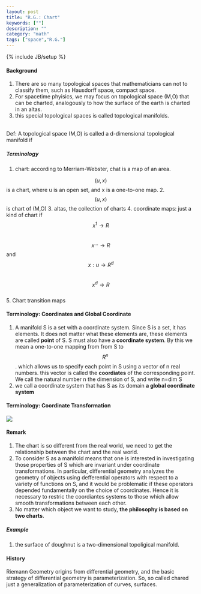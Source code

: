 ```yaml
---
layout: post
title: "R.G.: Chart"
keywords: [""]
description: ""
category: "math"
tags: ["space","R.G."]
---
```

{% include JB/setup %}


#### Background

1. There are so many topological spaces that mathematicians can not to classify them, such as Hausdorff space, compact space.
2. For spacetime phyisics, we may focus on topological space (M,O) that can be charted, analogously to how the surface of the
earth is charted in an altas.
3. this special topological spaces is called topological manifolds.
<br />
Def: A topological space (M,O) is called a d-dimensional topological manifold if  

##### Terminology
1. chart: according to Merriam-Webster, chat is a map of an area. <br />

$$(u,x)$$ is a chart, where u is an open set, and x is a one-to-one map.
2. $$(u,x)$$ is  chart of (M,O)
3. altas, the collection of charts
4. coordinate maps: just a kind of chart if
$$x^{1} \rightarrow R$$ <br />
$$x^{...} \rightarrow R$$  and    $$x: u \rightarrow R^{d}$$ <br />
$$x^{d} \rightarrow R$$ <br />
5. Chart transition maps



#### Terminology: Coordinates and Global Coordinate
1. A manifold S is a set with a coordinate system. Since S is a set, it has elements. It does not matter what these elements are,
these elements are called **point** of S. S must also have a **coordinate system**. By this we mean a one-to-one mapping from
from S to $$R^{n}$$. which allows us to specify each point in S using a vector of n real numbers. this vector is called the 
**coordiates** of the corresponding point. We call the natural number n the dimension of S, and write n=dim S
2. we call a coordinate system that has S as its domain **a global coordinate system**

#### Terminology: Coordinate Transformation
<img src="{{IMAGE_PATH}}/riemann-geometry-coordiate-transform.png"  />


#### Remark
1. The chart is so different from the real world, we need to get the relationship between the chart and the real world.
2. To consider S as a manifold means that one is interested in investigating those properties of S which are invariant under coordinate transformations.
In particular, differential geometry analyzes the geometry of objects  using defferential operators with respect to a variety of functions on S, and it
would be problematic if these operators depended fundamentally on the choice of coordinates. Hence it is necessary to restric the coordiantes systems to those
which allow smooth transformations between each other.
3. No matter which object we want to study, **the philosophy is based on two charts**.


##### Example
1. the surface of doughnut is a two-dimensional topoligical manifold.

#### History
Riemann Geometry origins from differential geometry, and the basic strategy of differential 
geometry is parameterization. So, so called chared just a generalization of parameterization of 
curves, surfaces.


